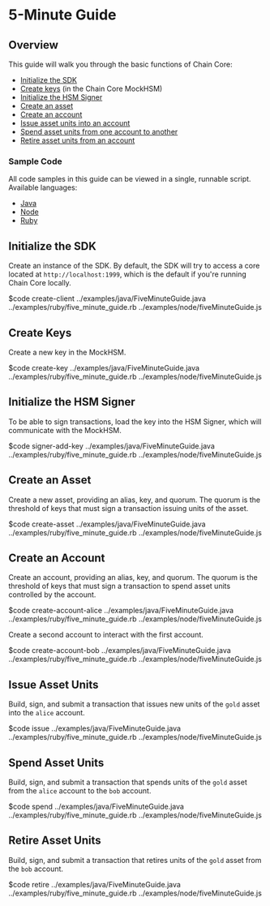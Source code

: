 <!---
This guide will walk you through the basic functions of Chain Core.
-->

# 5-Minute Guide

## Overview

This guide will walk you through the basic functions of Chain Core:

* [Initialize the SDK](#initialize-the-sdk)
* [Create keys](#create-keys) (in the Chain Core MockHSM)
* [Initialize the HSM Signer](#initialize-the-hsm-signer)
* [Create an asset](#create-an-asset)
* [Create an account](#create-an-account)
* [Issue asset units into an account](#issue-asset-units)
* [Spend asset units from one account to another](#spend-asset-units)
* [Retire asset units from an account](#retire-asset-units)

### Sample Code

All code samples in this guide can be viewed in a single, runnable script. Available languages:

- [Java](../examples/java/FiveMinuteGuide.java)
- [Node](../examples/node/fiveMinuteGuide.js)
- [Ruby](../examples/ruby/five_minute_guide.rb)

## Initialize the SDK

Create an instance of the SDK. By default, the SDK will try to access a core located at `http://localhost:1999`, which is the default if you're running Chain Core locally.

$code create-client ../examples/java/FiveMinuteGuide.java ../examples/ruby/five_minute_guide.rb ../examples/node/fiveMinuteGuide.js

## Create Keys

Create a new key in the MockHSM.

$code create-key ../examples/java/FiveMinuteGuide.java ../examples/ruby/five_minute_guide.rb ../examples/node/fiveMinuteGuide.js

## Initialize the HSM Signer

To be able to sign transactions, load the key into the HSM Signer, which will communicate with the MockHSM.

$code signer-add-key ../examples/java/FiveMinuteGuide.java ../examples/ruby/five_minute_guide.rb ../examples/node/fiveMinuteGuide.js

## Create an Asset

Create a new asset, providing an alias, key, and quorum. The quorum is the threshold of keys that must sign a transaction issuing units of the asset.

$code create-asset ../examples/java/FiveMinuteGuide.java ../examples/ruby/five_minute_guide.rb ../examples/node/fiveMinuteGuide.js

## Create an Account

Create an account, providing an alias, key, and quorum. The quorum is the threshold of keys that must sign a transaction to spend asset units controlled by the account.

$code create-account-alice ../examples/java/FiveMinuteGuide.java ../examples/ruby/five_minute_guide.rb ../examples/node/fiveMinuteGuide.js

Create a second account to interact with the first account.

$code create-account-bob ../examples/java/FiveMinuteGuide.java ../examples/ruby/five_minute_guide.rb ../examples/node/fiveMinuteGuide.js

## Issue Asset Units

Build, sign, and submit a transaction that issues new units of the `gold` asset into the `alice` account.

$code issue ../examples/java/FiveMinuteGuide.java ../examples/ruby/five_minute_guide.rb ../examples/node/fiveMinuteGuide.js

## Spend Asset Units

Build, sign, and submit a transaction that spends units of the `gold` asset from the `alice` account to the `bob` account.

$code spend ../examples/java/FiveMinuteGuide.java ../examples/ruby/five_minute_guide.rb ../examples/node/fiveMinuteGuide.js

## Retire Asset Units

Build, sign, and submit a transaction that retires units of the `gold` asset from the `bob` account.

$code retire ../examples/java/FiveMinuteGuide.java ../examples/ruby/five_minute_guide.rb ../examples/node/fiveMinuteGuide.js

